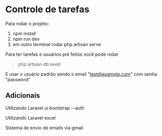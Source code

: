 # Controle de tarefas

Para rodar o projeto:

1. npm install
2. npm run dev
3. em outro terminal rodar php artisan serve

Para ter tarefas e usuários pré feitos você pode rodar

> php artisan db:seed

E usar o usuário padrão sendo o email "test@example.com" com senha "password"

## Adicionais

Utilizando Laravel ui bootstrap --auth

Utilizando Laravel excel

Sistema de envio de emails via gmail

